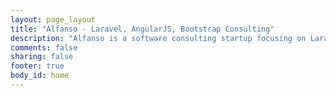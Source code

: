 ```yaml
---
layout: page_layout
title: "Alfanso - Laravel, AngularJS, Bootstrap Consulting"
description: "Alfanso is a software consulting startup focusing on Laravel, AngularJS and Bootstrap"
comments: false
sharing: false
footer: true
body_id: home
---
```

